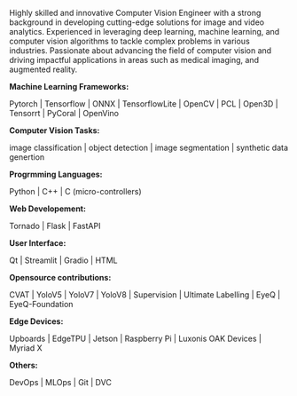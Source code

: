 Highly skilled and innovative Computer Vision Engineer with a strong background in developing cutting-edge solutions for image and video analytics. Experienced in leveraging deep learning, machine learning, and computer vision algorithms to tackle complex problems in various industries. Passionate about advancing the field of computer vision and driving impactful applications in areas such as medical imaging, and augmented reality.


**Machine Learning Frameworks:**

Pytorch | Tensorflow | ONNX | TensorflowLite | OpenCV | PCL | Open3D | Tensorrt | PyCoral | OpenVino 

**Computer Vision Tasks:**

image classification | object detection | image segmentation | synthetic data genertion

**Progrmming Languages:**

Python | C++ | C (micro-controllers)

**Web Developement:**

Tornado | Flask | FastAPI

**User Interface:**

Qt | Streamlit | Gradio | HTML

**Opensource contributions:**

CVAT | YoloV5 | YoloV7 | YoloV8 | Supervision | Ultimate Labelling | EyeQ | EyeQ-Foundation

**Edge Devices:**

Upboards | EdgeTPU | Jetson | Raspberry Pi | Luxonis OAK Devices | Myriad X

**Others:**

DevOps | MLOps | Git | DVC

